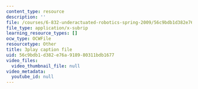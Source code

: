 ```yaml
---
content_type: resource
description: ''
file: /courses/6-832-underactuated-robotics-spring-2009/56c9bdb1d382e76a918980311bdb1677_ufM3HLTZ47k.srt
file_type: application/x-subrip
learning_resource_types: []
ocw_type: OCWFile
resourcetype: Other
title: 3play caption file
uid: 56c9bdb1-d382-e76a-9189-80311bdb1677
video_files:
  video_thumbnail_file: null
video_metadata:
  youtube_id: null
---
```

